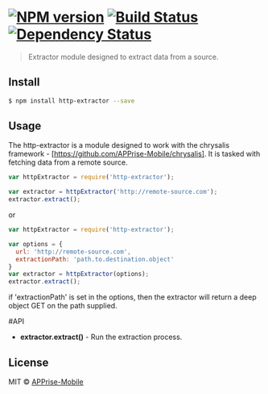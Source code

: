 #  [![NPM version][npm-image]][npm-url] [![Build Status][travis-image]][travis-url] [![Dependency Status][daviddm-image]][daviddm-url]

> Extractor module designed to extract data from a source.


## Install

```sh
$ npm install http-extractor --save
```


## Usage
The http-extractor is a module designed to work with the chrysalis framework - [https://github.com/APPrise-Mobile/chrysalis].  It is tasked with fetching data from a remote source.

```js
var httpExtractor = require('http-extractor');

var extractor = httpExtractor('http://remote-source.com');
extractor.extract();
```
or
```js
var httpExtractor = require('http-extractor');

var options = {
  url: 'http://remote-source.com',
  extractionPath: 'path.to.destination.object'
}
var extractor = httpExtractor(options);
extractor.extract();
```
if 'extractionPath' is set in the options, then the extractor will return a deep object GET on the path supplied.

#API
- **extractor.extract()** - Run the extraction process.

## License

MIT © [APPrise-Mobile]()


[npm-image]: https://badge.fury.io/js/http-extractor.svg
[npm-url]: https://npmjs.org/package/http-extractor
[travis-image]: https://travis-ci.org/frankros91/http-extractor.svg?branch=master
[travis-url]: https://travis-ci.org/frankros91/http-extractor
[daviddm-image]: https://david-dm.org/frankros91/http-extractor.svg?theme=shields.io
[daviddm-url]: https://david-dm.org/frankros91/http-extractor
